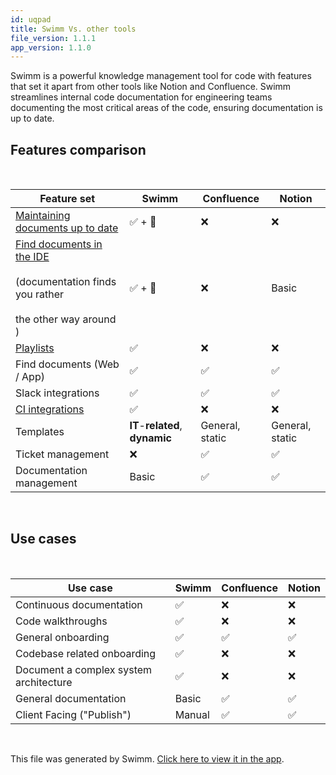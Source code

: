 ```yaml
---
id: uqpad
title: Swimm Vs. other tools
file_version: 1.1.1
app_version: 1.1.0
---
```


Swimm is a powerful knowledge management tool for code with features that set it apart from other tools like Notion and Confluence. Swimm streamlines internal code documentation for engineering teams documenting the most critical areas of the code, ensuring documentation is up to date.

## Features comparison

<br/>

|**Feature set**                                                                                                                                       |**Swimm**                       |Confluence     |Notion         |
|------------------------------------------------------------------------------------------------------------------------------------------------------|--------------------------------|---------------|---------------|
|[Maintaining documents up to date](https://docs.swimm.io/Features/keeping-docs-up-to-date)                                                            |✅ + 🤯                          |❌              |❌              |
|[Find documents in the IDE](https://docs.swimm.io/ide-integrations/ide-plugins)<br/><br>(documentation finds you rather<br/><br>the other way around )|✅ + 🤯                          |❌              |Basic          |
|[Playlists](https://docs.swimm.io/Features/Swimm-Playlists)                                                                                           |✅                               |❌              |❌              |
|Find documents (Web / App)                                                                                                                            |✅                               |✅              |✅              |
|Slack integrations                                                                                                                                    |✅                               |✅              |✅              |
|[CI integrations](https://docs.swimm.io/continuous-integration/github-app)                                                                            |✅                               |❌              |❌              |
|Templates                                                                                                                                             |**IT**\-**related**, **dynamic**|General, static|General, static|
|Ticket management                                                                                                                                     |❌                               |✅              |✅              |
|Documentation management                                                                                                                              |Basic                           |✅              |✅              |

<br/>

## Use cases

<br/>

|**Use case**                          |**Swimm**|Confluence|Notion|
|--------------------------------------|---------|----------|------|
|Continuous documentation              |✅        |❌         |❌     |
|Code walkthroughs                     |✅        |❌         |❌     |
|General onboarding                    |✅        |✅         |✅     |
|Codebase related onboarding           |✅        |❌         |❌     |
|Document a complex system architecture|✅        |❌         |❌     |
|General documentation                 |Basic    |✅         |✅     |
|Client Facing ("Publish")             |Manual   |✅         |✅     |

<br/>

This file was generated by Swimm. [Click here to view it in the app](https://swimm-web-app.web.app/repos/Z2l0aHViJTNBJTNBdG9kbyUzQSUzQVlvc3NpU2FhZGk=/docs/uqpad).
